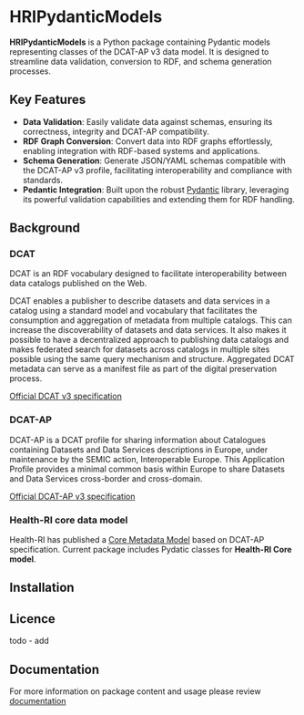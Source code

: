 # HRIPydanticModels

**HRIPydanticModels** is a Python package containing Pydantic models representing classes of the
DCAT-AP v3 data model. It is designed to streamline data validation, conversion to RDF, and schema generation processes.

## Key Features

- **Data Validation**: Easily validate data against schemas, ensuring its correctness, integrity and DCAT-AP compatibility.
- **RDF Graph Conversion**: Convert data into RDF graphs effortlessly, enabling integration with RDF-based systems and applications.
- **Schema Generation**: Generate JSON/YAML schemas compatible with the DCAT-AP v3 profile, facilitating interoperability and compliance with standards.
- **Pedantic Integration**: Built upon the robust [Pydantic](https://docs.pydantic.dev/) library, leveraging its powerful validation capabilities and extending them for RDF handling.

## Background

### DCAT

DCAT is an RDF vocabulary designed to facilitate interoperability between data catalogs published on the Web.

DCAT enables a publisher to describe datasets and data services in a catalog using a standard model and vocabulary
that facilitates the consumption and aggregation of metadata from multiple catalogs. This can increase the
discoverability of datasets and data services. It also makes it possible to have a decentralized approach to publishing
data catalogs and makes federated search for datasets across catalogs in multiple sites possible using the same query
mechanism and structure. Aggregated DCAT metadata can serve as a manifest file as part of the digital preservation
process.

[Official DCAT v3 specification](https://www.w3.org/TR/vocab-dcat-3/)

### DCAT-AP

DCAT-AP is a DCAT profile for sharing information about Catalogues containing Datasets and Data Services descriptions
in Europe, under maintenance by the SEMIC action, Interoperable Europe. This Application Profile provides a minimal
common basis within Europe to share Datasets and Data Services cross-border and cross-domain.

[Official DCAT-AP v3 specification](https://semiceu.github.io/DCAT-AP/releases/3.0.0/)

### Health-RI core data model

Health-RI has published a [Core Metadata Model](https://health-ri.atlassian.net/l/cp/udWLxwpu) based on DCAT-AP
specification. Current package includes Pydatic classes for **Health-RI Core model**.

## Installation

## Licence

todo - add

## Documentation

For more information on package content and usage please review [documentation](./docs/Models.md)
